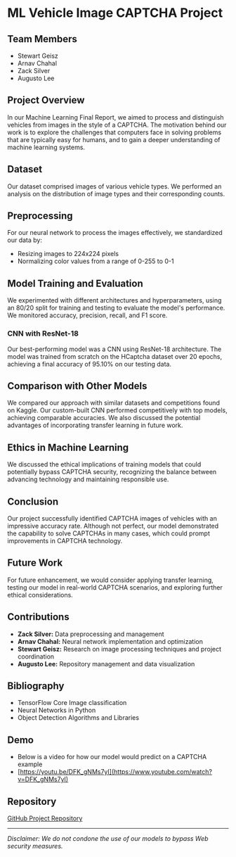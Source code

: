 # ML Vehicle Image CAPTCHA Project


## Team Members
- Stewart Geisz
- Arnav Chahal
- Zack Silver
- Augusto Lee

## Project Overview
In our Machine Learning Final Report, we aimed to process and distinguish vehicles from images in the style of a CAPTCHA. The motivation behind our work is to explore the challenges that computers face in solving problems that are typically easy for humans, and to gain a deeper understanding of machine learning systems.

## Dataset
Our dataset comprised images of various vehicle types. We performed an analysis on the distribution of image types and their corresponding counts.


## Preprocessing
For our neural network to process the images effectively, we standardized our data by:
- Resizing images to 224x224 pixels
- Normalizing color values from a range of 0-255 to 0-1

## Model Training and Evaluation
We experimented with different architectures and hyperparameters, using an 80/20 split for training and testing to evaluate the model's performance. We monitored accuracy, precision, recall, and F1 score.

### CNN with ResNet-18
Our best-performing model was a CNN using ResNet-18 architecture. The model was trained from scratch on the HCaptcha dataset over 20 epochs, achieving a final accuracy of 95.10% on our testing data.


## Comparison with Other Models
We compared our approach with similar datasets and competitions found on Kaggle. Our custom-built CNN performed competitively with top models, achieving comparable accuracies. We also discussed the potential advantages of incorporating transfer learning in future work.

## Ethics in Machine Learning
We discussed the ethical implications of training models that could potentially bypass CAPTCHA security, recognizing the balance between advancing technology and maintaining responsible use.

## Conclusion
Our project successfully identified CAPTCHA images of vehicles with an impressive accuracy rate. Although not perfect, our model demonstrated the capability to solve CAPTCHAs in many cases, which could prompt improvements in CAPTCHA technology.

## Future Work
For future enhancement, we would consider applying transfer learning, testing our model in real-world CAPTCHA scenarios, and exploring further ethical considerations.

## Contributions
- **Zack Silver:** Data preprocessing and management
- **Arnav Chahal:** Neural network implementation and optimization
- **Stewart Geisz:** Research on image processing techniques and project coordination
- **Augusto Lee:** Repository management and data visualization

## Bibliography
- TensorFlow Core Image classification
- Neural Networks in Python
- Object Detection Algorithms and Libraries
## Demo
- Below is a video for how our model would predict on a CAPTCHA example
- [https://youtu.be/DFK_gNMs7yI](https://www.youtube.com/watch?v=DFK_gNMs7yI)

## Repository
[GitHub Project Repository](https://github.com/gutoleeofficial/mlvehicleproject)

---

_Disclaimer: We do not condone the use of our models to bypass Web security measures._
